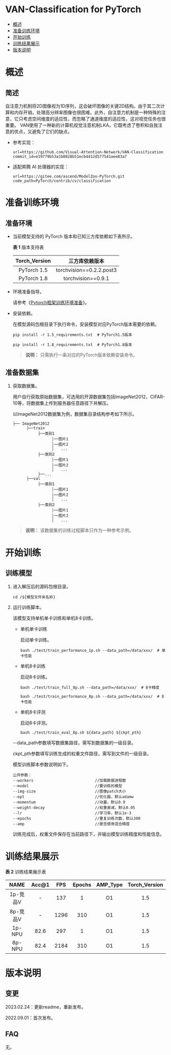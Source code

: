 # VAN-Classification for PyTorch

-   [概述](概述.md)
-   [准备训练环境](准备训练环境.md)
-   [开始训练](开始训练.md)
-   [训练结果展示](训练结果展示.md)
-   [版本说明](版本说明.md)

# 概述

## 简述

自注意力机制将2D图像视为1D序列，这会破坏图像的关键2D结构。由于其二次计算和内存开销，处理高分辨率图像也很困难。此外，自注意力机制是一种特殊的注意，它只考虑空间维度的适应性，而忽略了通道维度的适应性，这对视觉任务也很重要。 VAN使用了一种新的计算机视觉注意机制LKA，它既考虑了卷积和自我注意的优点，又避免了它们的缺点。

- 参考实现：

  ```
  url=https://github.com/Visual-Attention-Network/VAN-Classification
  commit_id=e19779b53a1b0828b51ecb4412d577541aee83a7
  ```

- 适配昇腾 AI 处理器的实现：

  ```
  url=https://gitee.com/ascend/ModelZoo-PyTorch.git
  code_path=PyTorch/contrib/cv/classification
  ```


# 准备训练环境

## 准备环境

- 当前模型支持的 PyTorch 版本和已知三方库依赖如下表所示。

  **表 1**  版本支持表

  | Torch_Version      | 三方库依赖版本                                 |
  | :--------: | :----------------------------------------------------------: |
  | PyTorch 1.5 | torchvision==0.2.2.post3 |
  | PyTorch 1.8 | torchvision==0.9.1 |
  
- 环境准备指导。

  请参考《[Pytorch框架训练环境准备](https://www.hiascend.com/document/detail/zh/ModelZoo/pytorchframework/ptes)》。
  
- 安装依赖。

  在模型源码包根目录下执行命令，安装模型对应PyTorch版本需要的依赖。
  ```
  pip install -r 1.5_requirements.txt  # PyTorch1.5版本
  
  pip install -r 1.8_requirements.txt  # PyTorch1.8版本
  ```
  > **说明：** 
  >只需执行一条对应的PyTorch版本依赖安装命令。


## 准备数据集

1. 获取数据集。

   用户自行获取原始数据集，可选用的开源数据集包括ImageNet2012，CIFAR-10等，将数据集上传到服务器任意路径下并解压。

   以ImageNet2012数据集为例，数据集目录结构参考如下所示。

   ```
   ├── ImageNet2012
         ├──train
              ├──类别1
                    │──图片1
                    │──图片2
                    │   ...       
              ├──类别2
                    │──图片1
                    │──图片2
                    │   ...   
              ├──...                     
         ├──val  
              ├──类别1
                    │──图片1
                    │──图片2
                    │   ...       
              ├──类别2
                    │──图片1
                    │──图片2
                    │   ...              
   ```

   > **说明：** 
   > 该数据集的训练过程脚本只作为一种参考示例。

# 开始训练

## 训练模型

1. 进入解压后的源码包根目录。

   ```
   cd /${模型文件夹名称}
   ```

2. 运行训练脚本。

   该模型支持单机单卡训练和单机8卡训练。

   - 单机单卡训练

     启动单卡训练。

     ```
     bash ./test/train_performance_1p.sh --data_path=/data/xxx/  # 单卡性能
     ```

   - 单机8卡训练

     启动8卡训练。

     ```
     bash ./test/train_full_8p.sh --data_path=/data/xxx/  # 8卡精度
     
     bash ./test/train_performance_8p.sh --data_path=/data/xxx/  # 8卡性能
     ```

   - 单机8卡评测

     启动8卡评测。

     ```
     bash ./test/train_eval_8p.sh ${data_path} ${ckpt_pth}
     ```

   --data_path参数填写数据集路径，需写到数据集的一级目录。

   ckpt_pth参数填写训练生成的权重文件路径，需写到文件的一级目录。

   模型训练脚本参数说明如下。

   ```
   公共参数：
   --workers                           //加载数据进程数   
   --model                             //要训练的模型
   --img-size                          //图像patch大小
   --opt                               //优化器，默认adamw
   --momentum                          //动量，默认0.9
   --weight-decay                      //权重衰减，默认0.05
   --lr                                //学习率，默认1e-3
   --epochs                            //重复训练次数，默认300
   --amp                               //是否使用混合精度
   ```

   训练完成后，权重文件保存在当前路径下，并输出模型训练精度和性能信息。

# 训练结果展示

**表 2**  训练结果展示表

|   NAME   | Acc@1 | FPS  | Epochs | AMP_Type | Torch_Version |
| :------: | :---: | :--: | :----: | :------: | :-----------: |
| 1p-竞品V |   -   | 137  |   1    |    O1    |      1.5      |
| 8p-竞品V |   -   | 1296 |  310   |    O1    |      1.5      |
|  1p-NPU  | 82.6  | 297  |   1    |    O1    |      1.5      |
|  8p-NPU  | 82.4  | 2184 |  310   |    O1    |      1.5      |

# 版本说明

## 变更

2023.02.24：更新readme，重新发布。

2022.09.01：首次发布。

## FAQ

无。